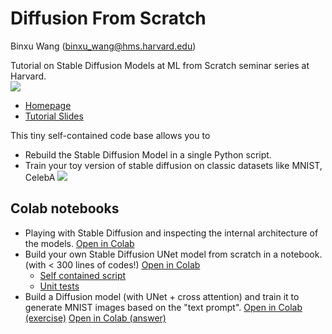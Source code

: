 # Diffusion From Scratch

Binxu Wang (binxu_wang@hms.harvard.edu)

Tutorial on Stable Diffusion Models at ML from Scratch seminar series at Harvard.  
![](https://scholar.harvard.edu/sites/scholar.harvard.edu/files/styles/os_files_large/public/binxuw/files/diffusion_proc1.gif?m=1667441103&itok=y1BDYFl1)
* [Homepage](https://scholar.harvard.edu/binxuw/classes/machine-learning-scratch/materials/stable-diffusion-scratch)
* [Tutorial Slides](https://scholar.harvard.edu/files/binxuw/files/stable_diffusion_a_tutorial.pdf) 

This tiny self-contained code base allows you to 
* Rebuild the Stable Diffusion Model in a single Python script. 
* Train your toy version of stable diffusion on classic datasets like MNIST, CelebA
![](https://scholar.harvard.edu/sites/scholar.harvard.edu/files/styles/os_files_xxlarge/public/binxuw/files/stablediffusion_overview.jpg?m=1667438590&itok=n2gM0Xba)
## Colab notebooks
* Playing with Stable Diffusion and inspecting the internal architecture of the models. [Open in Colab](https://colab.research.google.com/drive/1TvOlX2_l4pCBOKjDI672JcMm4q68sKrA?usp=sharing)
* Build your own Stable Diffusion UNet model from scratch in a notebook. (with < 300 lines of codes!) [Open in Colab](https://colab.research.google.com/drive/1mm67_irYu3qU3hnfzqK5yQC38Fd5UFam?usp=sharing)
    * [Self contained script](https://github.com/Animadversio/DiffusionFromScratch/blob/master/StableDiff_UNet_model.py)
    * [Unit tests](https://github.com/Animadversio/DiffusionFromScratch/blob/master/StableDiff_UNet_unittest.py)
* Build a Diffusion model (with UNet + cross attention) and train it to generate MNIST images based on the "text prompt". [Open in Colab (exercise)](https://colab.research.google.com/drive/1Y5wr91g5jmpCDiX-RLfWL1eSBWoSuLqO?usp=sharing) [Open in Colab (answer)](https://colab.research.google.com/drive/1_MEFfBdOI06GAuANrs1b8L-BBLn3x-ZJ?usp=sharing)
